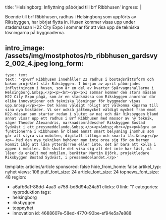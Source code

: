 title: 'Helsingborg: Inflyttning påbörjad till brf Ribbhusen'
ingress: |
  <p>Boende till brf Ribbhusen, radhus i Helsingborg som uppförts av Riksbyggen, har börjat flytta in. Husen kommer visas upp under stadsmässan H22 City Expo i sommar för att visa upp de tekniska lösningarna på byggnaderna.
  </p>
  
intro_image: /assets/img/mostphotos/rb_ribbhusen_gardsvy2_002_4.jpeg
long_form:
  -
    type: text
    text: '<p>Brf Ribbhusen innehåller 22 radhus i bostadsrättsform och bakom projektet står Riksbyggen. I början av april påbörjades inflyttningen i husen, som är en del av kvarter Spårvagnshallarna i Helsingborg.&nbsp;</p><p><br></p><p>I sommar kommer den stora mässan H22 City Expo pågå, som är en stadsmässa som Riksbyggen anordnar där olika innovationer och tekniska lösningar för byggnader visas upp.&nbsp;</p><p>– Det känns väldigt roligt att välkomna köparna till sina nya bostäder. Vi ser också jättemycket väldigt mycket fram emot H22-mässan som startar redan i slutet av maj och där Riksbyggen bland annat visar upp ett radhus i Brf Ribbhusen med massor av ny teknik, säger Theodor Alexandris, marknadsområdeschef Riksbyggen Bostad Sydväst i ett pressmeddelande.&nbsp;</p><p>&nbsp;<br></p><p>Några av funktionerna i Ribbhusen är bland annat smart belysning inomhus som går att styra via mobilen, digitalt tittöga och smarta lås.&nbsp;</p><p>– Med den nya tekniken behöver man inte oroa sig för om barnen kommit ihåg att låsa ytterdörren eller inte, det är bara att kolla i appen i mobilen. Och skulle det visa sig att det inte har låst, då låser du enkelt med mobilen, berättar Martin Björk, projektledare Riksbyggen Bostad Sydväst, i pressmeddelandet.</p>'
template: articles/article
sponsored: false
hide_from_home: false
artikel_typ: nyhet
views: 106
puff_font_size: 24
article_font_size: 24
topnews_font_size: 48
region:
  - a6afb6a1-88dd-4aa3-a758-bd8d94a24a51
clicks: 0
link: '1'
categories: nyproduktion
tags:
  - helsingborg
  - riksbyggen
  - toppnyhet
  - innovation
id: 4688607e-58ed-4770-93be-ef94e5a7e888
